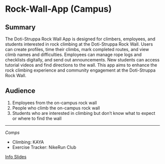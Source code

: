# Rock-Wall-App (Campus)

## Summary

The Doti-Struppa Rock Wall App is designed for climbers, employees, and students interested in rock climbing at the Doti-Struppa Rock Wall. Users can create profiles, time their climbs, mark completed routes, and view climb names and difficulties. Employees can manage rope logs and checklists digitally, and send out announcements. New students can access tutorial videos and find directions to the wall. This app aims to enhance the rock climbing experience and community engagement at the Doti-Struppa Rock Wall.

## Audience 
1. Employees from the on-campus rock wall  
2. People who climb the on-campus rock wall  
3. Students who are interested in climbing but don’t know what to expect or where to find the wall  

---
*Comps*
* Climbing: KAYA  
* Exercise Tracker: NikeRun Club
 
[Info Slides](https://docs.google.com/presentation/d/1jT5UFh-23m39xoyZ2754EC-UfrJaDD1JlTny5QO15c4/edit?usp=sharing)
